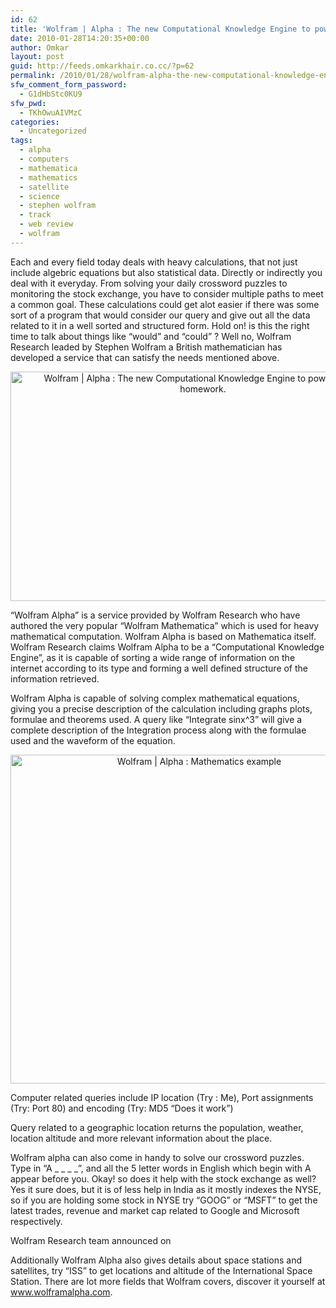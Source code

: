 ```yaml
---
id: 62
title: 'Wolfram | Alpha : The new Computational Knowledge Engine to power students homework.'
date: 2010-01-28T14:20:35+00:00
author: Omkar
layout: post
guid: http://feeds.omkarkhair.co.cc/?p=62
permalink: /2010/01/28/wolfram-alpha-the-new-computational-knowledge-engine-to-power-students-homework/
sfw_comment_form_password:
  - G1dHbStc0KU9
sfw_pwd:
  - TKhOwuAIVMzC
categories:
  - Uncategorized
tags:
  - alpha
  - computers
  - mathematica
  - mathematics
  - satellite
  - science
  - stephen wolfram
  - track
  - web review
  - wolfram
---
```

Each and every field today deals with heavy calculations, that not just include algebric equations but also statistical data. Directly or indirectly you deal with it everyday. From solving your daily crossword puzzles to monitoring the stock exchange, you have to consider multiple paths to meet a common goal. These calculations could get alot easier if there was some sort of a program that would consider our query and give out all the data related to it in a well sorted and structured form. Hold on! is this the right time to talk about things like &#8220;would&#8221; and &#8220;could&#8221; ? Well no, Wolfram Research leaded by Stephen Wolfram a British mathematician has developed a service that can satisfy the needs mentioned above.

<p style="text-align: center;">
  <img src="http://lh6.ggpht.com/_Tf3uLIahhCQ/SsyxApAD4iI/AAAAAAAAASk/IG5jUxlI57k/s800/2009-10-08_194320.jpg" border="0" title="Wolfram | Alpha : The new Computational Knowledge Engine to power students homework." width="616" height="367" />
</p>

&#8220;Wolfram Alpha&#8221; is a service provided by Wolfram Research who have authored the very popular &#8220;Wolfram Mathematica&#8221; which is used for heavy mathematical computation. Wolfram Alpha is based on Mathematica itself. Wolfram Research claims Wolfram Alpha to be a &#8220;Computational Knowledge Engine&#8221;, as it is capable of sorting a wide range of information on the internet according to its type and forming a well defined structure of the information retrieved.

Wolfram Alpha is capable of solving complex mathematical equations, giving you a precise description of the calculation including graphs plots, formulae and theorems used. A query like &#8220;Integrate sinx^3&#8221; will give a complete description of the Integration process along with the formulae used and the waveform of the equation.

<p style="text-align: center;">
  <img src="http://lh6.ggpht.com/_Tf3uLIahhCQ/SsyxDj1vtHI/AAAAAAAAASo/L8dwXHLu9SM/s800/2009-10-08_195340.jpg" border="0" title="Wolfram | Alpha : Mathematics example" width="588" height="526" />
</p>

Computer related queries include IP location (Try : Me), Port assignments (Try: Port 80) and encoding (Try: MD5 &#8220;Does it work&#8221;)

Query related to a geographic location returns the population, weather, location altitude and more relevant information about the place.

Wolfram alpha can also come in handy to solve our crossword puzzles. Type in &#8220;A \_ _ _ _&#8221;, and all the 5 letter words in English which begin with A appear before you. Okay! so does it help with the stock exchange as well? Yes it sure does, but it is of less help in India as it mostly indexes the NYSE, so if you are holding some stock in NYSE try &#8220;GOOG&#8221; or &#8220;MSFT&#8221; to get the latest trades, revenue and market cap related to Google and Microsoft respectively.

Wolfram Research team announced on

Additionally Wolfram Alpha also gives details about space stations and satellites, try &#8220;ISS&#8221; to get locations and altitude of the International Space Station. There are lot more fields that Wolfram covers, discover it yourself at www.wolframalpha.com.
